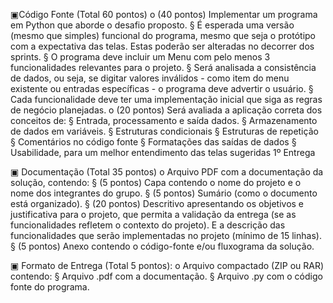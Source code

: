 ▣Código Fonte (Total 60 pontos)
  o (40 pontos) Implementar um programa em Python que aborde o desafio proposto.
    § É esperada uma versão (mesmo que simples) funcional do programa, mesmo que seja o 
    protótipo com a expectativa das telas. Estas poderão ser alteradas no decorrer dos sprints.
    § O programa deve incluir um Menu com pelo menos 3 funcionalidades relevantes para o projeto.
    § Será analisada a consistência de dados, ou seja, se digitar valores inválidos - como item do menu 
    existente ou entradas específicas - o programa deve advertir o usuário.
    § Cada funcionalidade deve ter uma implementação inicial que siga as regras de negócio 
    planejadas.
  o (20 pontos) Será avaliada a aplicação correta dos conceitos de:
    § Entrada, processamento e saída dados.
    § Armazenamento de dados em variáveis.
    § Estruturas condicionais
    § Estruturas de repetição
    § Comentários no código fonte
    § Formatações das saídas de dados
    § Usabilidade, para um melhor entendimento das telas sugeridas
    1º Entrega

▣ Documentação (Total 35 pontos)
  o Arquivo PDF com a documentação da solução, contendo:
    § (5 pontos) Capa contendo o nome do projeto e o nome dos integrantes do grupo.
    § (5 pontos) Sumário (como o documento está organizado).
    § (20 pontos) Descritivo apresentando os objetivos e justificativa para o projeto, que permita
    a validação da entrega (se as funcionalidades refletem o contexto do projeto). E a descrição
    das funcionalidades que serão implementadas no projeto (mínimo de 15 linhas).
    § (5 pontos) Anexo contendo o código-fonte e/ou fluxograma da solução.
    
▣ Formato de Entrega (Total 5 pontos):
  o Arquivo compactado (ZIP ou RAR) contendo:
    § Arquivo .pdf com a documentação.
    § Arquivo .py com o código fonte do programa.
